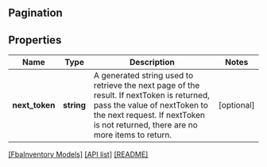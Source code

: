 ## Pagination

## Properties

Name | Type | Description | Notes
------------ | ------------- | ------------- | -------------
**next_token** | **string** | A generated string used to retrieve the next page of the result. If nextToken is returned, pass the value of nextToken to the next request. If nextToken is not returned, there are no more items to return. | [optional]

[[FbaInventory Models]](../) [[API list]](../../Api) [[README]](../../../README.md)
